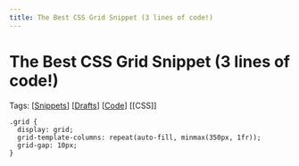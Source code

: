 ```yaml
---
title: The Best CSS Grid Snippet (3 lines of code!)
---
```


# The Best CSS Grid Snippet (3 lines of code!)

Tags: [[Snippets]] [[Drafts]] [[Code]] [[CSS]]

```
.grid {
  display: grid;
  grid-template-columns: repeat(auto-fill, minmax(350px, 1fr));
  grid-gap: 10px;
}
```
[//begin]: # "Autogenerated link references for markdown compatibility"
[Snippets]: snippets "Snippets"
[Drafts]: drafts "Drafts"
[Code]: code "Code"
[//end]: # "Autogenerated link references"